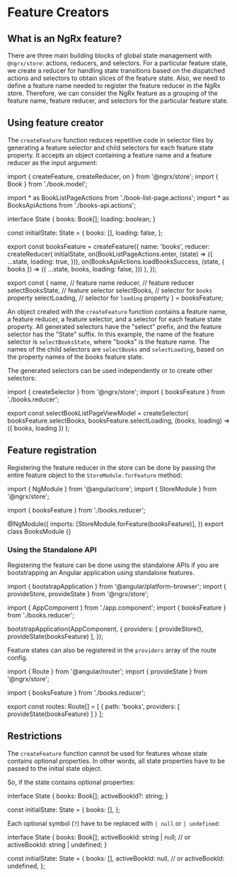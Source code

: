 # Feature Creators

## What is an NgRx feature?

There are three main building blocks of global state management with `@ngrx/store`: actions, reducers, and selectors.
For a particular feature state, we create a reducer for handling state transitions based on the dispatched actions
and selectors to obtain slices of the feature state. Also, we need to define a feature name needed to register
the feature reducer in the NgRx store. Therefore, we can consider the NgRx feature as a grouping of the feature name,
feature reducer, and selectors for the particular feature state.

## Using feature creator

The `createFeature` function reduces repetitive code in selector files by generating a feature selector and child selectors
for each feature state property. It accepts an object containing a feature name and a feature reducer as the input argument:

<code-example header="books.reducer.ts">
import { createFeature, createReducer, on } from '@ngrx/store';
import { Book } from './book.model';

import * as BookListPageActions from './book-list-page.actions';
import * as BooksApiActions from './books-api.actions';

interface State {
  books: Book[];
  loading: boolean;
}

const initialState: State = {
  books: [],
  loading: false,
};

export const booksFeature = createFeature({
  name: 'books',
  reducer: createReducer(
    initialState,
    on(BookListPageActions.enter, (state) => ({
      ...state,
      loading: true,
    })),
    on(BooksApiActions.loadBooksSuccess, (state, { books }) => ({
      ...state,
      books,
      loading: false,
    }))
  ),
});

export const {
  name, // feature name
  reducer, // feature reducer
  selectBooksState, // feature selector
  selectBooks, // selector for `books` property
  selectLoading, // selector for `loading` property
} = booksFeature;
</code-example>

An object created with the `createFeature` function contains a feature name, a feature reducer, a feature selector,
and a selector for each feature state property. All generated selectors have the "select" prefix, and the feature selector has
the "State" suffix. In this example, the name of the feature selector is `selectBooksState`, where "books" is the feature name.
The names of the child selectors are `selectBooks` and `selectLoading`, based on the property names of the books feature state.

The generated selectors can be used independently or to create other selectors:

<code-example header="books.selectors.ts">
import { createSelector } from '@ngrx/store';
import { booksFeature } from './books.reducer';

export const selectBookListPageViewModel = createSelector(
  booksFeature.selectBooks,
  booksFeature.selectLoading,
  (books, loading) => ({ books, loading })
);
</code-example>

## Feature registration

Registering the feature reducer in the store can be done by passing the entire feature object to the `StoreModule.forFeature` method:

<code-example header="books.module.ts">
import { NgModule } from '@angular/core';
import { StoreModule } from '@ngrx/store';

import { booksFeature } from './books.reducer';

@NgModule({
  imports: [StoreModule.forFeature(booksFeature)],
})
export class BooksModule {}
</code-example>

### Using the Standalone API

Registering the feature can be done using the standalone APIs if you are bootstrapping an Angular application using standalone features.

<code-example header="main.ts">
import { bootstrapApplication } from '@angular/platform-browser';
import { provideStore, provideState } from '@ngrx/store';

import { AppComponent } from './app.component';
import { booksFeature } from './books.reducer';

bootstrapApplication(AppComponent, {
  providers: [
    provideStore(),
    provideState(booksFeature)
  ],
});
</code-example>

Feature states can also be registered in the `providers` array of the route config.

<code-example header="books-routes.ts">
import { Route } from '@angular/router';
import { provideState } from '@ngrx/store';

import { booksFeature } from './books.reducer';

export const routes: Route[] = [
  {
    path: 'books',
    providers: [
      provideState(booksFeature)
    ]
  }
];
</code-example>

## Restrictions

The `createFeature` function cannot be used for features whose state contains optional properties.
In other words, all state properties have to be passed to the initial state object.

So, if the state contains optional properties:

<code-example header="books.reducer.ts">
interface State {
  books: Book[];
  activeBookId?: string;
}

const initialState: State = {
  books: [],
};
</code-example>

Each optional symbol (`?`) have to be replaced with `| null` or `| undefined`:

<code-example header="books.reducer.ts">
interface State {
  books: Book[];
  activeBookId: string | null;
  // or activeBookId: string | undefined;
}

const initialState: State = {
  books: [],
  activeBookId: null,
  // or activeBookId: undefined,
};
</code-example>
